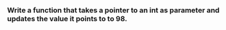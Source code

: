 ### Write a function that takes a pointer to an int as parameter and updates the value it points to to 98.
